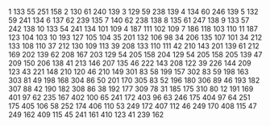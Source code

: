 1 133 55 251 158
2 130 61 240 139
3 129 59 238 139
4 134 60 246 139
5 132 59 241 134
6 137 62 239 135
7 140 62 238 138
8 135 61 247 138
9 133 57 242 138
10 133 54 241 134
101 109 4 187 111
102 109 7 186 118
103 110 11 187 123
104 103 10 193 127
105 104 35 201 132
106 98 34 206 135
107 101 34 212 133
108 110 37 212 130
109 113 39 208 133
110 111 42 210 143
201 139 61 212 169
202 139 62 208 167
203 129 54 205 158
204 129 54 205 158
205 139 47 209 150
206 138 41 213 146
207 135 46 222 143
208 122 39 226 144
209 123 43 221 148
210 120 46 210 149
301 83 58 199 157
302 83 59 198 163
303 81 49 198 168
304 86 50 201 170
305 83 52 196 180
306 89 46 193 182
307 88 42 190 182
308 86 38 192 177
309 78 31 185 175
310 80 12 191 169
401 97 62 235 167
402 100 65 241 172
403 96 63 246 175
404 97 64 251 175
405 106 58 252 174
406 110 53 249 172
407 112 46 249 170
408 115 47 249 162
409 115 45 241 161
410 123 41 239 162
